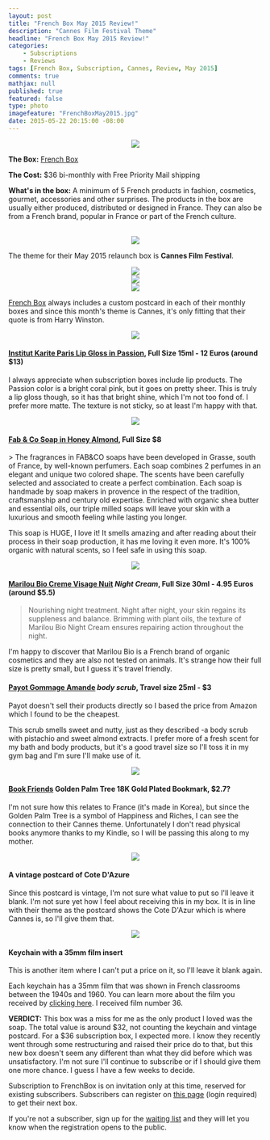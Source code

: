 ```yaml
---
layout: post
title: "French Box May 2015 Review!"
description: "Cannes Film Festival Theme"
headline: "French Box May 2015 Review!"
categories: 
    - Subscriptions
    - Reviews
tags: [French Box, Subscription, Cannes, Review, May 2015]
comments: true
mathjax: null
published: true
featured: false
type: photo
imagefeature: "FrenchBoxMay2015.jpg"
date: 2015-05-22 20:15:00 -08:00
---
```


<center><img src='/images/FrenchBoxMay2015Box.jpg'></center>
<p><b>The Box:</b> <a href="https://getfrenchbox.com">French Box</a></p>
<p><b>The Cost:</b> $36 bi-monthly with Free Priority Mail shipping</p>
<p><b>What's in the box:</b> A minimum of 5 French products in fashion, cosmetics, gourmet, accessories and other surprises. 
The products in the box are usually either produced, distributed or designed in France.
They can also be from a French brand, popular in France or part of the French culture.</p>
<br>

<center><img src='/images/FrenchBoxMay2015OpenBox.jpg'></center>
<p>The theme for their May 2015 relaunch box is <b>Cannes Film Festival</b>.</p>
<center><img src='/images/FrenchBoxMay2015OpenBox2.jpg'></center>

<center><img src='/images/FrenchBoxMay2015Postcard1.jpg'></center>
<center><img src='/images/FrenchBoxMay2015Postcard2.jpg'></center>
<p><a href="https://getfrenchbox.com">French Box</a> always includes a custom postcard in each of their monthly boxes and since this month's theme is Cannes, it's only fitting that their quote is from Harry Winston.</p>

<center><img src='/images/FrenchBoxMay2015Lip.jpg'></center>
<H4><a href="http://www.institutkariteparis.com/boutique_us/fiche_produit.cfm?ref=IK0209&type=54&code_lg=lg_us&num=211">Institut Karite Paris Lip Gloss in Passion</a>, Full Size 15ml - 12 Euros (around $13)</H4>
<p>I always appreciate when subscription boxes include lip products. The Passion color is a bright coral pink, but it goes on pretty sheer. This is truly a lip gloss though, so it has that bright shine, which I'm not too fond of. I prefer more matte. The texture is not sticky, so at least I'm happy with that.</p>

<center><img src='/images/FrenchBoxMay2015Soap.jpg'></center>
<H4><a href="https://getfrenchbox.com/shop/fabco-2-perfumes-soap/">Fab & Co Soap in Honey Almond</a>, Full Size $8</H4>
> The fragrances in FAB&CO soaps have been developed in Grasse, south of France, by well-known perfumers. Each soap combines 2 perfumes in an elegant and unique two colored shape. The scents have been carefully selected and associated to create a perfect combination.  
Each soap is handmade by soap makers in provence in the respect of the tradition, craftsmanship and century old expertise. Enriched with organic shea butter and essential oils, our triple milled soaps will leave your skin with a luxurious and smooth feeling while lasting you longer.

<p>This soap is HUGE, I love it! It smells amazing and after reading about their process in their soap production, it has me loving it even more. It's 100% organic with natural scents, so I feel safe in using this soap.</p>


<center><img src='/images/FrenchBoxMay2015Skincare.jpg'></center>
<H4><a href="http://www.mariloubio.com/uk/soin_creme_nuit.html">Marilou Bio Creme Visage Nuit</a> <i>Night Cream</i>, Full Size 30ml - 4.95 Euros (around $5.5)</H4>

>Nourishing night treatment. Night after night, your skin regains its suppleness 
and balance. Brimming with plant oils, the texture of Marilou Bio Night Cream
ensures repairing action throughout the night. 

<p>I'm happy to discover that Marilou Bio is a French brand of organic cosmetics and they are also not tested on animals. It's strange how their full size is pretty small, but I guess it's travel friendly.</p>

<H4><a href="http://www.amazon.com/Payot-Corps-Gommage-Amande-Pistachio/dp/B00JFYVZRO/ref=sr_1_1?s=beauty&ie=UTF8&qid=1432352534&sr=1-1&keywords=payot+gommage">Payot Gommage Amande</a> <i>body scrub</i>, Travel size 25ml - $3</H4>
<p>Payot doesn't sell their products directly so I based the price from Amazon which I found to be the cheapest.</p>
<p>This scrub smells sweet and nutty, just as they described -a body scrub with pistachio and sweet almond extracts. I prefer more of a fresh scent for my bath and body products, but it's a good travel size so I'll toss it in my gym bag and I'm sure I'll make use of it.</p>

<center><img src='/images/FrenchBoxMay2015Bookmark.jpg'></center>
<H4><a href="http://www.bookfriends.kr/src/main/indexpage.php">Book Friends</a> Golden Palm Tree 18K Gold Plated Bookmark, $2.7?</H4>
<p>I'm not sure how this relates to France (it's made in Korea), but since the Golden Palm Tree is a symbol of Happiness and Riches, I can see the connection to their Cannes theme. Unfortunately I don't read physical books anymore thanks to my Kindle, so I will be passing this along to my mother.</p>

<center><img src='/images/FrenchBoxMay2015VintagePostcard.jpg'></center>
<H4>A vintage postcard of Cote D'Azure</H4>
<p>Since this postcard is vintage, I'm not sure what value to put so I'll leave it blank. I'm not sure yet how I feel about receiving this in my box. It is in line with their theme as the postcard shows the Cote D'Azur which is where Cannes is, so I'll give them that.</p>

<center><img src='/images/FrenchBoxMay2015Keychain.jpg'></center>
<H4>Keychain with a 35mm film insert</H4>
<p>This is another item where I can't put a price on it, so I'll leave it blank again.</p>
<p>Each keychain has a 35mm film that was shown in French classrooms between the 1940s and 1960. You can learn more about the film you received by <a href="http://getfrenchbox.com/35mm/">clicking here</a>. I received film number 36.</p>

<p><b>VERDICT:</b> This box was a miss for me as the only product I loved was the soap. The total value is around $32, not counting the keychain and vintage postcard. For a $36 subscription box, I expected more. I know they recently went through some restructuring and raised their price do to that, but this new box doesn't seem any different than what they did before which was unsatisfactory. I'm not sure I'll continue to subscribe or if I should give them one more chance. I guess I have a few weeks to decide.</p>

<p>Subscription to FrenchBox is on invitation only at this time, reserved for existing subscribers. Subscribers can register on <a href="https://getfrenchbox.com/subscription/">this page</a> (login required) to get their next box.</p>

<p>If you're not a subscriber, sign up for the <a href="https://getfrenchbox.com/subscription/">waiting list</a> and they will let you know when the registration opens to the public.</p>
